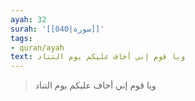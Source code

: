 ```yaml
---
ayah: 32
surah: '[[040|سورة]]'
tags:
- quran/ayah
text: ويا قوم إني أخاف عليكم يوم التناد
---
```

> ويا قوم إني أخاف عليكم يوم التناد
